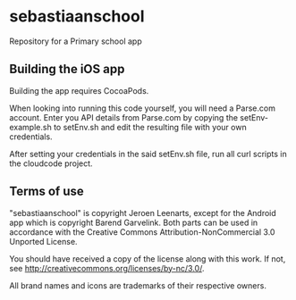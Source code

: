 sebastiaanschool
================

Repository for a Primary school app

## Building the iOS app

Building the app requires CocoaPods.

When looking into running this code yourself, you will need a Parse.com account. Enter you API details from Parse.com by copying the setEnv-example.sh to setEnv.sh and edit the resulting file with your own credentials.

After setting your credentials in the said setEnv.sh file, run all curl scripts in the cloudcode project.

## Terms of use

"sebastiaanschool" is copyright Jeroen Leenarts, except for the Android app which is copyright Barend Garvelink. Both parts can be used in accordance with the Creative Commons Attribution-NonCommercial 3.0 Unported License.

You should have received a copy of the license along with this work.  If not, see <http://creativecommons.org/licenses/by-nc/3.0/>.


All brand names and icons are trademarks of their respective owners.

[esp]: https://code.google.com/p/android-test-kit/
